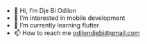 - 👋 Hi, I’m Dje Bi Odilon
- 👀 I’m interested in mobile development
- 🌱 I’m currently learning flutter
- 📫 How to reach me odilondjebi@gmail.com

<!---
British29/British29 is a ✨ special ✨ repository because its `README.md` (this file) appears on your GitHub profile.
You can click the Preview link to take a look at your changes.
--->
